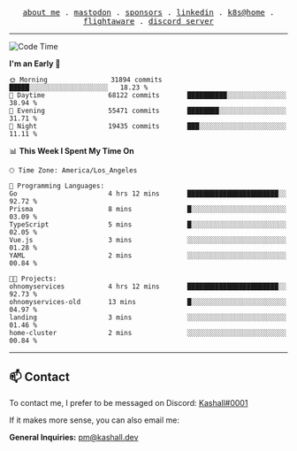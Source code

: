 <p align="center">
  <samp>
    <a href="https://jordanjones.org/">about me</a> .
    <a rel="me" href="https://mastodon.social/@kashall">mastodon</a> .
    <a href="https://github.com/sponsors/kashalls">sponsors</a> .
    <a href="https://linkedin.com/in/jordpjones">linkedin</a> .
    <a href="https://github.com/kashalls/home-cluster">k8s@home</a> .
    <a href="https://flightaware.com/adsb/stats/user/kashalls">flightaware</a> .
    <a href="https://discord.gg/V2WrCfqba9">discord server</a>
  </samp>
</p>

---

<!--START_SECTION:waka-->
![Code Time](http://img.shields.io/badge/Code%20Time-1%2C736%20hrs%2031%20mins-blue)

**I'm an Early 🐤** 

```text
🌞 Morning                31894 commits       █████░░░░░░░░░░░░░░░░░░░░   18.23 % 
🌆 Daytime                68122 commits       ██████████░░░░░░░░░░░░░░░   38.94 % 
🌃 Evening                55471 commits       ████████░░░░░░░░░░░░░░░░░   31.71 % 
🌙 Night                  19435 commits       ███░░░░░░░░░░░░░░░░░░░░░░   11.11 % 
```


📊 **This Week I Spent My Time On** 

```text
🕑︎ Time Zone: America/Los_Angeles

💬 Programming Languages: 
Go                       4 hrs 12 mins       ███████████████████████░░   92.72 % 
Prisma                   8 mins              █░░░░░░░░░░░░░░░░░░░░░░░░   03.09 % 
TypeScript               5 mins              █░░░░░░░░░░░░░░░░░░░░░░░░   02.05 % 
Vue.js                   3 mins              ░░░░░░░░░░░░░░░░░░░░░░░░░   01.28 % 
YAML                     2 mins              ░░░░░░░░░░░░░░░░░░░░░░░░░   00.84 % 

🐱‍💻 Projects: 
ohnomyservices           4 hrs 12 mins       ███████████████████████░░   92.73 % 
ohnomyservices-old       13 mins             █░░░░░░░░░░░░░░░░░░░░░░░░   04.97 % 
landing                  3 mins              ░░░░░░░░░░░░░░░░░░░░░░░░░   01.46 % 
home-cluster             2 mins              ░░░░░░░░░░░░░░░░░░░░░░░░░   00.84 % 
```


<!--END_SECTION:waka-->

---

## 📫 Contact

To contact me, I prefer to be messaged on Discord:  [Kashall#0001](https://discord.com/users/201077739589992448)

If it makes more sense, you can also email me:

**General Inquiries:** pm@kashall.dev  
